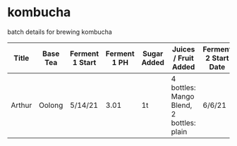 # kombucha

batch details for brewing kombucha

| Title | Base Tea | Ferment 1 Start | Ferment 1 PH | Sugar Added | Juices / Fruit Added | Ferment 2 Start Date | Finish Date | Finish PH |
|-------|----------|-----------------|--------------|-------------|----------------------|----------------------|-------------|-----------|
| Arthur | Oolong | 5/14/21 | 3.01 | 1t | 4 bottles: Mango Blend, 2 bottles: plain | 6/6/21 | 6/9/21 | 3.02 |
